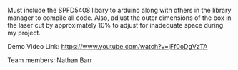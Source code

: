 Must include the SPFD5408 libary to arduino along with others in the library manager to compile all code.
Also, adjust the outer dimensions of the box in the laser cut by approximately 10% to adjust for inadequate space during my project.

Demo Video Link: https://www.youtube.com/watch?v=jFf0oDgVzTA

Team members: Nathan Barr
